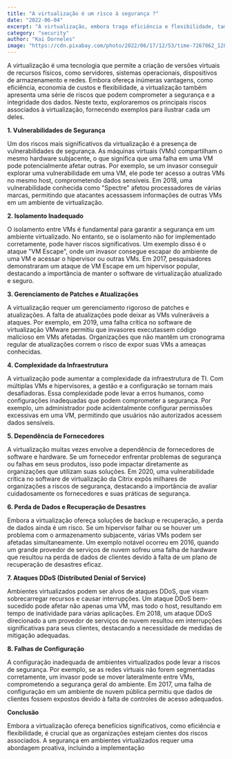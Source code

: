 ```yaml
---
title: "A virtualização é um risco à segurança ?"
date: "2022-06-04"
excerpt: "A virtualização, embora traga eficiência e flexibilidade, também apresenta riscos significativos, como vulnerabilidades de segurança, isolamento inadequado e complexidade da infraestrutura, que podem comprometer a integridade dos dados e a segurança das organizações."
category: "security"
author: "Kai Dorneles"
image: "https://cdn.pixabay.com/photo/2022/06/17/12/53/time-7267862_1280.jpg"
---
```


A virtualização é uma tecnologia que permite a criação de versões virtuais de recursos físicos, como servidores, sistemas operacionais, dispositivos de armazenamento e redes. Embora ofereça inúmeras vantagens, como eficiência, economia de custos e flexibilidade, a virtualização também apresenta uma série de riscos que podem comprometer a segurança e a integridade dos dados. Neste texto, exploraremos os principais riscos associados à virtualização, fornecendo exemplos para ilustrar cada um deles.

**1. Vulnerabilidades de Segurança**

Um dos riscos mais significativos da virtualização é a presença de vulnerabilidades de segurança. As máquinas virtuais (VMs) compartilham o mesmo hardware subjacente, o que significa que uma falha em uma VM pode potencialmente afetar outras. Por exemplo, se um invasor conseguir explorar uma vulnerabilidade em uma VM, ele pode ter acesso a outras VMs no mesmo host, comprometendo dados sensíveis. Em 2018, uma vulnerabilidade conhecida como "Spectre" afetou processadores de várias marcas, permitindo que atacantes acessassem informações de outras VMs em um ambiente de virtualização.

**2. Isolamento Inadequado**

O isolamento entre VMs é fundamental para garantir a segurança em um ambiente virtualizado. No entanto, se o isolamento não for implementado corretamente, pode haver riscos significativos. Um exemplo disso é o ataque "VM Escape", onde um invasor consegue escapar do ambiente de uma VM e acessar o hipervisor ou outras VMs. Em 2017, pesquisadores demonstraram um ataque de VM Escape em um hipervisor popular, destacando a importância de manter o software de virtualização atualizado e seguro.

**3. Gerenciamento de Patches e Atualizações**

A virtualização requer um gerenciamento rigoroso de patches e atualizações. A falta de atualizações pode deixar as VMs vulneráveis a ataques. Por exemplo, em 2019, uma falha crítica no software de virtualização VMware permitiu que invasores executassem código malicioso em VMs afetadas. Organizações que não mantêm um cronograma regular de atualizações correm o risco de expor suas VMs a ameaças conhecidas.

**4. Complexidade da Infraestrutura**

A virtualização pode aumentar a complexidade da infraestrutura de TI. Com múltiplas VMs e hipervisores, a gestão e a configuração se tornam mais desafiadoras. Essa complexidade pode levar a erros humanos, como configurações inadequadas que podem comprometer a segurança. Por exemplo, um administrador pode acidentalmente configurar permissões excessivas em uma VM, permitindo que usuários não autorizados acessem dados sensíveis.

**5. Dependência de Fornecedores**

A virtualização muitas vezes envolve a dependência de fornecedores de software e hardware. Se um fornecedor enfrentar problemas de segurança ou falhas em seus produtos, isso pode impactar diretamente as organizações que utilizam suas soluções. Em 2020, uma vulnerabilidade crítica no software de virtualização da Citrix expôs milhares de organizações a riscos de segurança, destacando a importância de avaliar cuidadosamente os fornecedores e suas práticas de segurança.

**6. Perda de Dados e Recuperação de Desastres**

Embora a virtualização ofereça soluções de backup e recuperação, a perda de dados ainda é um risco. Se um hipervisor falhar ou se houver um problema com o armazenamento subjacente, várias VMs podem ser afetadas simultaneamente. Um exemplo notável ocorreu em 2016, quando um grande provedor de serviços de nuvem sofreu uma falha de hardware que resultou na perda de dados de clientes devido à falta de um plano de recuperação de desastres eficaz.

**7. Ataques DDoS (Distributed Denial of Service)**

Ambientes virtualizados podem ser alvos de ataques DDoS, que visam sobrecarregar recursos e causar interrupções. Um ataque DDoS bem-sucedido pode afetar não apenas uma VM, mas todo o host, resultando em tempo de inatividade para várias aplicações. Em 2018, um ataque DDoS direcionado a um provedor de serviços de nuvem resultou em interrupções significativas para seus clientes, destacando a necessidade de medidas de mitigação adequadas.

**8. Falhas de Configuração**

A configuração inadequada de ambientes virtualizados pode levar a riscos de segurança. Por exemplo, se as redes virtuais não forem segmentadas corretamente, um invasor pode se mover lateralmente entre VMs, comprometendo a segurança geral do ambiente. Em 2017, uma falha de configuração em um ambiente de nuvem pública permitiu que dados de clientes fossem expostos devido à falta de controles de acesso adequados.

**Conclusão**

Embora a virtualização ofereça benefícios significativos, como eficiência e flexibilidade, é crucial que as organizações estejam cientes dos riscos associados. A segurança em ambientes virtualizados requer uma abordagem proativa, incluindo a implementação